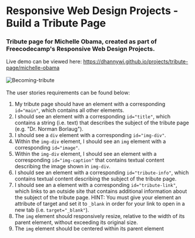 # Responsive Web Design Projects - Build a Tribute Page

### Tribute page for Michelle Obama, created as part of Freecodecamp's Responsive Web Design Projects.
Live demo can be viewed here: https://dhannywi.github.io/projects/tribute-page/michelle-obama<br><br>
<img src="https://64.media.tumblr.com/7d32a61f50e6305a2e1b9ce1360591b4/c7cb57dee1c53494-b7/s1280x1920/02d3c4a74a49decfe0493dd198ab22b667db071a.png" alt="Becoming-tribute"/>
<br><br>
The user stories requirements can be found below:

1. My tribute page should have an element with a corresponding `id="main"`, which contains all other elements.
2. I should see an element with a corresponding `id="title"`, which contains a string (i.e. text) that describes the subject of the tribute page (e.g. "Dr. Norman Borlaug").
3. I should see a `div` element with a corresponding `id="img-div"`.
4. Within the `img-div` element, I should see an `img` element with a corresponding `id="image"`.
5. Within the `img-div` element, I should see an element with a corresponding `id="img-caption"` that contains textual content describing the image shown in `img-div`.
6. I should see an element with a corresponding `id="tribute-info"`, which contains textual content describing the subject of the tribute page.
7. I should see an a element with a corresponding `id="tribute-link"`, which links to an outside site that contains additional information about the subject of the tribute page. HINT: You must give your element an attribute of target and set it to `_blank` in order for your link to open in a new tab (i.e. `target="_blank"`).
8. The `img` element should responsively resize, relative to the width of its parent element, without exceeding its original size.
9. The `img` element should be centered within its parent element
